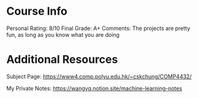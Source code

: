 # Course Info

Personal Rating: 8/10
Final Grade: A+
Comments: The projects are pretty fun, as long as you know what you are doing

# Additional Resources

Subject Page: https://www4.comp.polyu.edu.hk/~cskchung/COMP4432/

My Private Notes: https://wangyq.notion.site/machine-learning-notes
